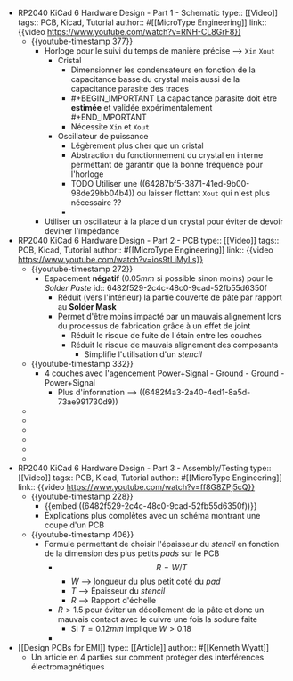 - RP2040 KiCad 6 Hardware Design - Part 1 - Schematic
  type:: [[Video]]
  tags:: PCB, Kicad, Tutorial
  author:: #[[MicroType Engineering]]
  link:: {{video https://www.youtube.com/watch?v=RNH-CL8GrF8}}
	- {{youtube-timestamp 377}}
		- Horloge pour le suivi du temps de manière précise --> `Xin` `Xout`
			- Cristal
				- Dimensionner les condensateurs en fonction de la capacitance basse du crystal mais aussi de la capacitance parasite des traces
				- #+BEGIN_IMPORTANT
				  La capacitance parasite doit être **estimée** et validée expérimentalement
				  #+END_IMPORTANT
				- Nécessite `Xin` et `Xout`
			- Oscillateur de puissance
				- Légèrement plus cher que un cristal
				- Abstraction du fonctionnement du crystal en interne permettant de garantir que la bonne fréquence pour l'horloge
				- TODO Utiliser une ((64287bf5-3871-41ed-9b00-98de29bb04b4)) ou laisser flottant `Xout` qui n'est plus nécessaire ??
				-
		- Utiliser un oscillateur à la place d'un crystal pour éviter de devoir deviner l'impédance
- RP2040 KiCad 6 Hardware Design - Part 2 - PCB
  type:: [[Video]]
  tags:: PCB, Kicad, Tutorial
  author:: #[[MicroType Engineering]]
  link:: {{video https://www.youtube.com/watch?v=ios9tLiMyLs}}
	- {{youtube-timestamp 272}}
		- Espacement **négatif** ($0.05 mm$ si possible sinon moins) pour le *Solder Paste*
		  id:: 6482f529-2c4c-48c0-9cad-52fb55d6350f
			- Réduit (vers l'intérieur) la partie couverte de pâte par rapport au **Solder Mask**
			- Permet d'être moins impacté par un mauvais alignement lors du processus de fabrication grâce à un effet de joint
				- Réduit le risque de fuite de l'étain entre les couches
				- Réduit le risque de mauvais alignement des composants
					- Simplifie l'utilisation d'un *stencil*
	- {{youtube-timestamp 332}}
		- 4 couches avec l'agencement Power+Signal - Ground - Ground - Power+Signal
			- Plus d'information --> ((6482f4a3-2a40-4ed1-8a5d-73ae991730d9))
	-
	-
	-
	-
	-
	-
- RP2040 KiCad 6 Hardware Design - Part 3 - Assembly/Testing
  type:: [[Video]]
  tags:: PCB, Kicad, Tutorial
  author:: #[[MicroType Engineering]]
  link:: {{video https://www.youtube.com/watch?v=ff8G8ZPj5cQ}}
	- {{youtube-timestamp 228}}
		- {{embed ((6482f529-2c4c-48c0-9cad-52fb55d6350f))}}
		- Explications plus complètes avec un schéma montrant une coupe d'un PCB
	- {{youtube-timestamp 406}}
		- Formule permettant de choisir l'épaisseur du *stencil* en fonction de la dimension des plus petits *pads* sur le PCB
			- $$R = W / T$$
				- $W$ --> longueur du plus petit coté du *pad*
				- $T$ --> Épaisseur du *stencil*
				- $R$ --> Rapport d'échelle
			- $R > 1.5$ pour éviter un décollement de la pâte et donc un mauvais contact avec le cuivre une fois la sodure faite
				- Si $T = 0.12 mm$ implique $W > 0.18$
			-
- [[Design PCBs for EMI]]
  type:: [[Article]]
  author:: #[[Kenneth Wyatt]]
	- Un article en 4 parties sur comment protéger des interférences électromagnétiques